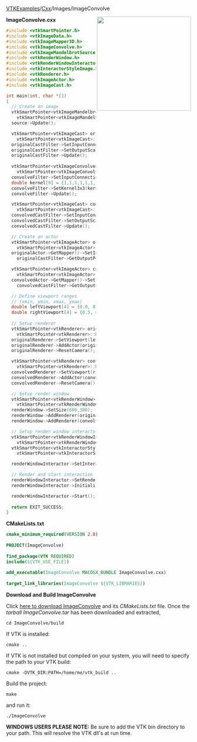 [VTKExamples](/home/)/[Cxx](/Cxx)/Images/ImageConvolve

<img align="right" src="https://github.com/lorensen/VTKExamples/blob/gh-pages/Testing/Baseline/Images/TestImageConvolve.png?raw=true" width="256" />

**ImageConvolve.cxx**
```c++
#include <vtkSmartPointer.h>
#include <vtkImageData.h>
#include <vtkImageMapper3D.h>
#include <vtkImageConvolve.h>
#include <vtkImageMandelbrotSource.h>
#include <vtkRenderWindow.h>
#include <vtkRenderWindowInteractor.h>
#include <vtkInteractorStyleImage.h>
#include <vtkRenderer.h>
#include <vtkImageActor.h>
#include <vtkImageCast.h>

int main(int, char *[])
{
  // Create an image
  vtkSmartPointer<vtkImageMandelbrotSource> source =
    vtkSmartPointer<vtkImageMandelbrotSource>::New();
  source->Update();

  vtkSmartPointer<vtkImageCast> originalCastFilter =
    vtkSmartPointer<vtkImageCast>::New();
  originalCastFilter->SetInputConnection(source->GetOutputPort());
  originalCastFilter->SetOutputScalarTypeToUnsignedChar();
  originalCastFilter->Update();
  
  vtkSmartPointer<vtkImageConvolve> convolveFilter =
    vtkSmartPointer<vtkImageConvolve>::New();
  convolveFilter->SetInputConnection(source->GetOutputPort());
  double kernel[9] = {1,1,1,1,1,1,1,1,1};
  convolveFilter->SetKernel3x3(kernel);
  convolveFilter->Update();

  vtkSmartPointer<vtkImageCast> convolvedCastFilter =
    vtkSmartPointer<vtkImageCast>::New();
  convolvedCastFilter->SetInputConnection(convolveFilter->GetOutputPort());
  convolvedCastFilter->SetOutputScalarTypeToUnsignedChar();
  convolvedCastFilter->Update();

  // Create an actor
  vtkSmartPointer<vtkImageActor> originalActor =
    vtkSmartPointer<vtkImageActor>::New();
  originalActor->GetMapper()->SetInputConnection(
    originalCastFilter->GetOutputPort());

  vtkSmartPointer<vtkImageActor> convolvedActor =
    vtkSmartPointer<vtkImageActor>::New();
  convolvedActor->GetMapper()->SetInputConnection(
    convolvedCastFilter->GetOutputPort());

  // Define viewport ranges
  // (xmin, ymin, xmax, ymax)
  double leftViewport[4] = {0.0, 0.0, 0.5, 1.0};
  double rightViewport[4] = {0.5, 0.0, 1.0, 1.0};
  
  // Setup renderer
  vtkSmartPointer<vtkRenderer> originalRenderer =
    vtkSmartPointer<vtkRenderer>::New();
  originalRenderer->SetViewport(leftViewport);
  originalRenderer->AddActor(originalActor);
  originalRenderer->ResetCamera();

  vtkSmartPointer<vtkRenderer> convolvedRenderer =
    vtkSmartPointer<vtkRenderer>::New();
  convolvedRenderer->SetViewport(rightViewport);
  convolvedRenderer->AddActor(convolvedActor);
  convolvedRenderer->ResetCamera();

  // Setup render window
  vtkSmartPointer<vtkRenderWindow> renderWindow =
    vtkSmartPointer<vtkRenderWindow>::New();
  renderWindow->SetSize(600,300);
  renderWindow->AddRenderer(originalRenderer);
  renderWindow->AddRenderer(convolvedRenderer);

  // Setup render window interactor
  vtkSmartPointer<vtkRenderWindowInteractor> renderWindowInteractor =
    vtkSmartPointer<vtkRenderWindowInteractor>::New();
  vtkSmartPointer<vtkInteractorStyleImage> style =
    vtkSmartPointer<vtkInteractorStyleImage>::New();

  renderWindowInteractor->SetInteractorStyle(style);

  // Render and start interaction
  renderWindowInteractor->SetRenderWindow(renderWindow);
  renderWindowInteractor->Initialize();

  renderWindowInteractor->Start();
  
  return EXIT_SUCCESS;
}
```
**CMakeLists.txt**
```cmake
cmake_minimum_required(VERSION 2.8)
 
PROJECT(ImageConvolve)
 
find_package(VTK REQUIRED)
include(${VTK_USE_FILE})
 
add_executable(ImageConvolve MACOSX_BUNDLE ImageConvolve.cxx)
 
target_link_libraries(ImageConvolve ${VTK_LIBRARIES})
```

**Download and Build ImageConvolve**

Click [here to download ImageConvolve](https://github.com/lorensen/VTKWikiExamplesTarballs/raw/master/ImageConvolve.tar) and its *CMakeLists.txt* file.
Once the *tarball ImageConvolve.tar* has been downloaded and extracted,
```
cd ImageConvolve/build 
```
If VTK is installed:
```
cmake ..
```
If VTK is not installed but compiled on your system, you will need to specify the path to your VTK build:
```
cmake -DVTK_DIR:PATH=/home/me/vtk_build ..
```
Build the project:
```
make
```
and run it:
```
./ImageConvolve
```
**WINDOWS USERS PLEASE NOTE:** Be sure to add the VTK bin directory to your path. This will resolve the VTK dll's at run time.

